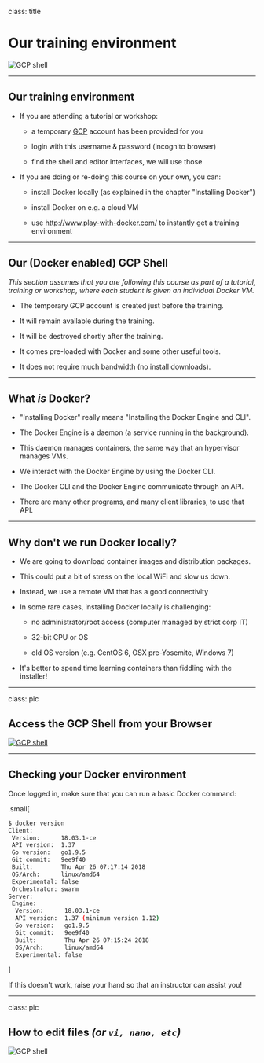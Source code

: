 
class: title

# Our training environment

![GCP shell](images/title-our-training-environment-gcp-shell.png)

---

## Our training environment

- If you are attending a tutorial or workshop:

  - a temporary [GCP](https://cloud.google.com) account has been provided for you

  - login with this username & password (incognito browser)

  - find the shell and editor interfaces, we will use those

- If you are doing or re-doing this course on your own, you can:

  - install Docker locally (as explained in the chapter "Installing Docker")

  - install Docker on e.g. a cloud VM

  - use http://www.play-with-docker.com/ to instantly get a training environment

---

## Our (Docker enabled) GCP Shell

*This section assumes that you are following this course as part of
a tutorial, training or workshop, where each student is given an
individual Docker VM.*

- The temporary GCP account is created just before the training.

- It will remain available during the training.

- It will be destroyed shortly after the training.

- It comes pre-loaded with Docker and some other useful tools.

- It does not require much bandwidth (no install downloads).

---

## What *is* Docker?

- "Installing Docker" really means "Installing the Docker Engine and CLI".

- The Docker Engine is a daemon (a service running in the background).

- This daemon manages containers, the same way that an hypervisor manages VMs.

- We interact with the Docker Engine by using the Docker CLI.

- The Docker CLI and the Docker Engine communicate through an API.

- There are many other programs, and many client libraries, to use that API.

---

## Why don't we run Docker locally?

- We are going to download container images and distribution packages.

- This could put a bit of stress on the local WiFi and slow us down.

- Instead, we use a remote VM that has a good connectivity

- In some rare cases, installing Docker locally is challenging:

  - no administrator/root access (computer managed by strict corp IT)

  - 32-bit CPU or OS

  - old OS version (e.g. CentOS 6, OSX pre-Yosemite, Windows 7)

- It's better to spend time learning containers than fiddling with the installer!

---

class: pic

## Access the GCP Shell from your Browser

[![GCP shell](images/gcp-shell-setup.gif)](images/gcp-shell-setup.gif)

---

## Checking your Docker environment

Once logged in, make sure that you can run a basic Docker command:

.small[
```bash
$ docker version
Client:
 Version:      18.03.1-ce
 API version:  1.37
 Go version:   go1.9.5
 Git commit:   9ee9f40
 Built:        Thu Apr 26 07:17:14 2018
 OS/Arch:      linux/amd64
 Experimental: false
 Orchestrator: swarm
Server:
 Engine:
  Version:      18.03.1-ce
  API version:  1.37 (minimum version 1.12)
  Go version:   go1.9.5
  Git commit:   9ee9f40
  Built:        Thu Apr 26 07:15:24 2018
  OS/Arch:      linux/amd64
  Experimental: false
```
]

If this doesn't work, raise your hand so that an instructor can assist you!

---

class: pic

## How to edit files *(or `vi, nano, etc`)*

![GCP shell](images/gcp-editor.png)


